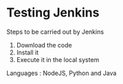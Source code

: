 # Testing Jenkins

Steps to be carried out by Jenkins
1. Download the code
2. Install it
3. Execute it in the local system

Languages : NodeJS, Python and Java